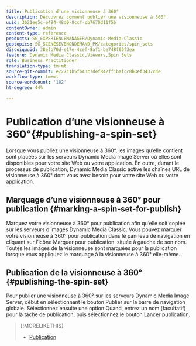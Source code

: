 ```yaml
---
title: Publication d’une visionneuse à 360°
description: Découvrez comment publier une visionneuse à 360°.
uuid: 3b21ee5c-e494-48d0-8ccf-cb7670d11f5b
contentOwner: admin
content-type: reference
products: SG_EXPERIENCEMANAGER/Dynamic-Media-Classic
geptopics: SG_SCENESEVENONDEMAND_PK/categories/spin_sets
discoiquuid: 38efb70d-e17e-4cef-8af1-be748f66f3ea
feature: Dynamic Media Classic,Viewers,Spin Sets
role: Business Practitioner
translation-type: tm+mt
source-git-commit: e727c1b5fb43c7def842ff1bafcc8b3ef3437cde
workflow-type: tm+mt
source-wordcount: '182'
ht-degree: 44%

---
```



# Publication d’une visionneuse à 360°{#publishing-a-spin-set}

Lorsque vous publiez une visionneuse à 360°, les images qu’elle contient sont placées sur les serveurs Dynamic Media Image Server où elles sont disponibles pour votre site Web ou votre application. En outre, durant le processus de publication, Dynamic Media Classic active les chaînes URL de visionneuse à 360° dont vous avez besoin pour votre site Web ou votre application.

## Marquage d’une visionneuse à 360° pour publication {#marking-a-spin-set-for-publish}

Marquez votre visionneuse à 360° pour publication afin qu’elle soit copiée sur les serveurs d’images Dynamic Media Classic. Vous pouvez marquer votre visionneuse à 360° pour publication dans le panneau de navigation en cliquant sur l’icône Marquer pour publication  située à gauche de son nom. Toutes les images de la visionneuse sont marquées pour la publication lorsque vous appliquez le marquage à la visionneuse à 360° elle-même.

## Publication de la visionneuse à 360°  {#publishing-the-spin-set}

Pour publier une visionneuse à 360° sur les serveurs Dynamic Media Image Server, début en sélectionnant le bouton Publier sur la barre de navigation globale. Sélectionnez ensuite une option Quand, entrez un nom (facultatif) pour la tâche de publication, puis sélectionnez le bouton Lancer publication.

>[!MORELIKETHIS]
>
>* [Publication](publishing-files.md#publishing_files)

